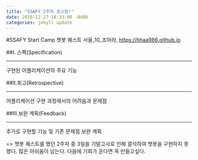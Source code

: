 ```yaml
---
title: "SSAFY 2주차 포스팅!"
date: 2018-12-27 16:33:00 -0400
categories: jekyll update
---
```


#SSAFY Start Camp 챗봇 퀘스트
서울_10_조아라, https://hhaa986.github.io

##I. 스펙(Specification)
<hr>
구현된 어플리케이션의 주요 기능

##II.회고(Retrospective)
<hr>
어플리케이션 구현 과정에서의 어려움과 문제점

##III.보완 계획(Feedback)
<hr>
추가로 구현할 기능 및 기존 문제점 보완 계획

=> 챗봇 퀘스트를 했던 2주차 중 3일을 기말고사로 인해 결석하여 챗봇을 구현하지 못했다. 많은 아쉬움이 남는다. 다음에 기회가 온다면 꼭 만들고싶다.

